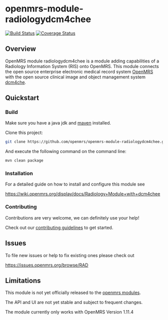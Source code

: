 # openmrs-module-radiologydcm4chee

[![Build Status](https://secure.travis-ci.org/openmrs/openmrs-module-radiologydcm4chee.png?branch=master)](https://travis-ci.org/openmrs/openmrs-module-radiologydcm4chee) [![Coverage Status](https://coveralls.io/repos/openmrs/openmrs-module-radiologydcm4chee/badge.svg?branch=master&service=github)](https://coveralls.io/github/openmrs/openmrs-module-radiologydcm4chee?branch=master)

## Overview

OpenMRS module radiologydcm4chee is a module adding capabilities of a Radiology
Information System (RIS) onto OpenMRS. This module connects the open source
enterprise electronic medical record system [OpenMRS](http://www.openmrs.org)
with the open source clinical image and object management system
[dcm4che](http://www.dcm4che.org).

## Quickstart

### Build

Make sure you have a java jdk and [maven](https://maven.apache.org/) installed.

Clone this project:
```bash
git clone https://github.com/openmrs/openmrs-module-radiologydcm4chee.git
```

And execute the following command on the command line:
```bash
mvn clean package
```

### Installation

For a detailed guide on how to install and configure this module see

https://wiki.openmrs.org/display/docs/Radiology+Module+with+dcm4chee

### Contributing

Contributions are very welcome, we can definitely use your help!

Check out our [contributing guidelines](CONTRIBUTING.md) to get started.

## Issues

To file new issues or help to fix existing ones please check out

https://issues.openmrs.org/browse/RAD

## Limitations

This module is not yet officially released to the [openmrs modules](https://modules.openmrs.org/#/).

The API and UI are not yet stable and subject to frequent changes.

The module currently only works with OpenMRS Version 1.11.4
